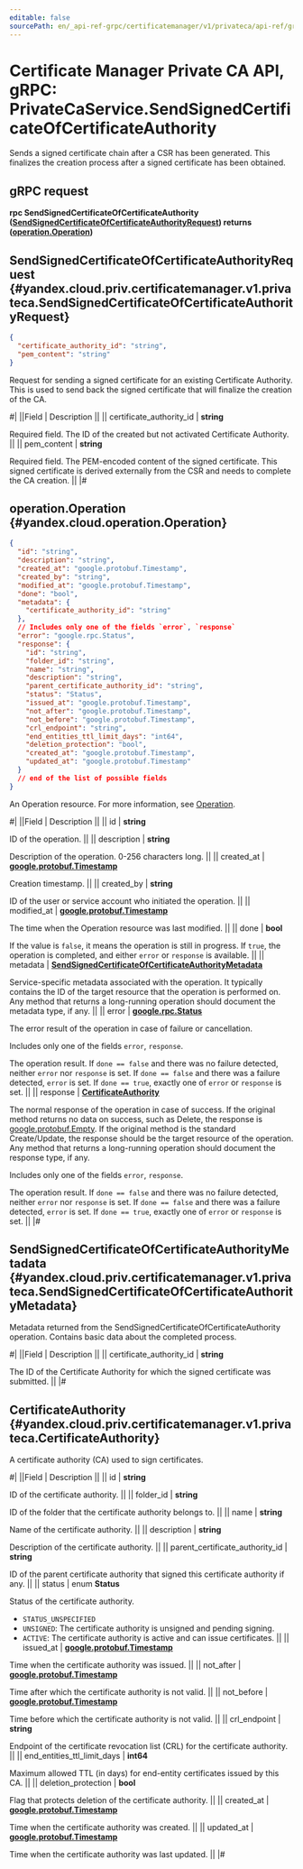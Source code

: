 ```yaml
---
editable: false
sourcePath: en/_api-ref-grpc/certificatemanager/v1/privateca/api-ref/grpc/PrivateCa/sendSignedCertificateOfCertificateAuthority.md
---
```


# Certificate Manager Private CA API, gRPC: PrivateCaService.SendSignedCertificateOfCertificateAuthority

Sends a signed certificate chain after a CSR has been generated.
This finalizes the creation process after a signed certificate has been obtained.

## gRPC request

**rpc SendSignedCertificateOfCertificateAuthority ([SendSignedCertificateOfCertificateAuthorityRequest](#yandex.cloud.priv.certificatemanager.v1.privateca.SendSignedCertificateOfCertificateAuthorityRequest)) returns ([operation.Operation](#yandex.cloud.operation.Operation))**

## SendSignedCertificateOfCertificateAuthorityRequest {#yandex.cloud.priv.certificatemanager.v1.privateca.SendSignedCertificateOfCertificateAuthorityRequest}

```json
{
  "certificate_authority_id": "string",
  "pem_content": "string"
}
```

Request for sending a signed certificate for an existing Certificate Authority.
This is used to send back the signed certificate that will finalize the creation of the CA.

#|
||Field | Description ||
|| certificate_authority_id | **string**

Required field. The ID of the created but not activated Certificate Authority. ||
|| pem_content | **string**

Required field. The PEM-encoded content of the signed certificate.
This signed certificate is derived externally from the CSR and needs to complete the CA creation. ||
|#

## operation.Operation {#yandex.cloud.operation.Operation}

```json
{
  "id": "string",
  "description": "string",
  "created_at": "google.protobuf.Timestamp",
  "created_by": "string",
  "modified_at": "google.protobuf.Timestamp",
  "done": "bool",
  "metadata": {
    "certificate_authority_id": "string"
  },
  // Includes only one of the fields `error`, `response`
  "error": "google.rpc.Status",
  "response": {
    "id": "string",
    "folder_id": "string",
    "name": "string",
    "description": "string",
    "parent_certificate_authority_id": "string",
    "status": "Status",
    "issued_at": "google.protobuf.Timestamp",
    "not_after": "google.protobuf.Timestamp",
    "not_before": "google.protobuf.Timestamp",
    "crl_endpoint": "string",
    "end_entities_ttl_limit_days": "int64",
    "deletion_protection": "bool",
    "created_at": "google.protobuf.Timestamp",
    "updated_at": "google.protobuf.Timestamp"
  }
  // end of the list of possible fields
}
```

An Operation resource. For more information, see [Operation](/docs/api-design-guide/concepts/operation).

#|
||Field | Description ||
|| id | **string**

ID of the operation. ||
|| description | **string**

Description of the operation. 0-256 characters long. ||
|| created_at | **[google.protobuf.Timestamp](https://developers.google.com/protocol-buffers/docs/reference/google.protobuf#timestamp)**

Creation timestamp. ||
|| created_by | **string**

ID of the user or service account who initiated the operation. ||
|| modified_at | **[google.protobuf.Timestamp](https://developers.google.com/protocol-buffers/docs/reference/google.protobuf#timestamp)**

The time when the Operation resource was last modified. ||
|| done | **bool**

If the value is `false`, it means the operation is still in progress.
If `true`, the operation is completed, and either `error` or `response` is available. ||
|| metadata | **[SendSignedCertificateOfCertificateAuthorityMetadata](#yandex.cloud.priv.certificatemanager.v1.privateca.SendSignedCertificateOfCertificateAuthorityMetadata)**

Service-specific metadata associated with the operation.
It typically contains the ID of the target resource that the operation is performed on.
Any method that returns a long-running operation should document the metadata type, if any. ||
|| error | **[google.rpc.Status](https://cloud.google.com/tasks/docs/reference/rpc/google.rpc#status)**

The error result of the operation in case of failure or cancellation.

Includes only one of the fields `error`, `response`.

The operation result.
If `done == false` and there was no failure detected, neither `error` nor `response` is set.
If `done == false` and there was a failure detected, `error` is set.
If `done == true`, exactly one of `error` or `response` is set. ||
|| response | **[CertificateAuthority](#yandex.cloud.priv.certificatemanager.v1.privateca.CertificateAuthority)**

The normal response of the operation in case of success.
If the original method returns no data on success, such as Delete,
the response is [google.protobuf.Empty](https://developers.google.com/protocol-buffers/docs/reference/google.protobuf#google.protobuf.Empty).
If the original method is the standard Create/Update,
the response should be the target resource of the operation.
Any method that returns a long-running operation should document the response type, if any.

Includes only one of the fields `error`, `response`.

The operation result.
If `done == false` and there was no failure detected, neither `error` nor `response` is set.
If `done == false` and there was a failure detected, `error` is set.
If `done == true`, exactly one of `error` or `response` is set. ||
|#

## SendSignedCertificateOfCertificateAuthorityMetadata {#yandex.cloud.priv.certificatemanager.v1.privateca.SendSignedCertificateOfCertificateAuthorityMetadata}

Metadata returned from the SendSignedCertificateOfCertificateAuthority operation.
Contains basic data about the completed process.

#|
||Field | Description ||
|| certificate_authority_id | **string**

The ID of the Certificate Authority for which the signed certificate was submitted. ||
|#

## CertificateAuthority {#yandex.cloud.priv.certificatemanager.v1.privateca.CertificateAuthority}

A certificate authority (CA) used to sign certificates.

#|
||Field | Description ||
|| id | **string**

ID of the certificate authority. ||
|| folder_id | **string**

ID of the folder that the certificate authority belongs to. ||
|| name | **string**

Name of the certificate authority. ||
|| description | **string**

Description of the certificate authority. ||
|| parent_certificate_authority_id | **string**

ID of the parent certificate authority that signed this certificate authority if any. ||
|| status | enum **Status**

Status of the certificate authority.

- `STATUS_UNSPECIFIED`
- `UNSIGNED`: The certificate authority is unsigned and pending signing.
- `ACTIVE`: The certificate authority is active and can issue certificates. ||
|| issued_at | **[google.protobuf.Timestamp](https://developers.google.com/protocol-buffers/docs/reference/google.protobuf#timestamp)**

Time when the certificate authority was issued. ||
|| not_after | **[google.protobuf.Timestamp](https://developers.google.com/protocol-buffers/docs/reference/google.protobuf#timestamp)**

Time after which the certificate authority is not valid. ||
|| not_before | **[google.protobuf.Timestamp](https://developers.google.com/protocol-buffers/docs/reference/google.protobuf#timestamp)**

Time before which the certificate authority is not valid. ||
|| crl_endpoint | **string**

Endpoint of the certificate revocation list (CRL) for the certificate authority. ||
|| end_entities_ttl_limit_days | **int64**

Maximum allowed TTL (in days) for end-entity certificates issued by this CA. ||
|| deletion_protection | **bool**

Flag that protects deletion of the certificate authority. ||
|| created_at | **[google.protobuf.Timestamp](https://developers.google.com/protocol-buffers/docs/reference/google.protobuf#timestamp)**

Time when the certificate authority was created. ||
|| updated_at | **[google.protobuf.Timestamp](https://developers.google.com/protocol-buffers/docs/reference/google.protobuf#timestamp)**

Time when the certificate authority was last updated. ||
|#